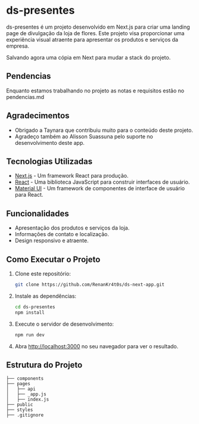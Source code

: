 # ds-presentes
ds-presentes é um projeto desenvolvido em Next.js para criar uma landing page de divulgação da loja de flores. Este projeto visa proporcionar uma experiência visual atraente para apresentar os produtos e serviços da empresa.

Salvando agora uma cópia em Next para mudar a stack do projeto.

## Pendencias
Enquanto estamos trabalhando no projeto as notas e requisitos estão no pendencias.md

## Agradecimentos

- Obrigado a Taynara que contribuiu muito para o conteúdo deste projeto.
- Agradeço também ao Alisson Suassuna pelo suporte no desenvolvimento deste app.

## Tecnologias Utilizadas

- [Next.js](https://nextjs.org/) - Um framework React para produção.
- [React](https://reactjs.org/) - Uma biblioteca JavaScript para construir interfaces de usuário.
- [Material UI](https://mui.com/) - Um framework de componentes de interface de usuário para React.

## Funcionalidades

- Apresentação dos produtos e serviços da loja.
- Informações de contato e localização.
- Design responsivo e atraente.

## Como Executar o Projeto

1. Clone este repositório:
    ```bash
    git clone https://github.com/RenanKr4t0s/ds-next-app.git
    ```

2. Instale as dependências:
    ```bash
    cd ds-presentes
    npm install
    ```

3. Execute o servidor de desenvolvimento:
    ```bash
    npm run dev
    ```

4. Abra [http://localhost:3000](http://localhost:3000) no seu navegador para ver o resultado.

## Estrutura do Projeto

    ├── components
    ├── pages
    │   ├── api
    │   ├── _app.js
    │   ├── index.js
    ├── public
    ├── styles
    ├── .gitignore
   
